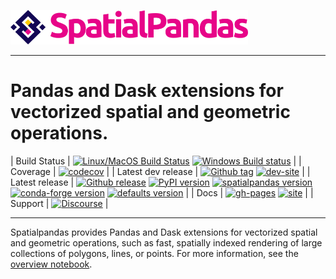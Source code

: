 <img src="https://github.com/holoviz/spatialpandas/raw/master/doc/_static/logo_horizontal.png" data-canonical-src="https://github.com/holoviz/spatialpandas/raw/master/doc/_static/logo_horizontal.png" width="380"/><br>

-----------------

# Pandas and Dask extensions for vectorized spatial and geometric operations.

| Build Status | [![Linux/MacOS Build Status](https://travis-ci.org/holoviz/spatialpandas.svg?branch=master)](https://travis-ci.org/holoviz/spatialpandas) [![Windows Build status](https://img.shields.io/appveyor/ci/holoviz-developers/spatialpandas/master.svg?logo=appveyor)](https://ci.appveyor.com/project/holoviz-developers/spatialpandas/branch/master) |
| Coverage | [![codecov](https://codecov.io/gh/holoviz/spatialpandas/branch/master/graph/badge.svg)](https://codecov.io/gh/holoviz/spatialpandas) |
| Latest dev release | [![Github tag](https://img.shields.io/github/tag/holoviz/spatialpandas.svg?label=tag&colorB=11ccbb)](https://github.com/holoviz/spatialpandas/tags) [![dev-site](https://img.shields.io/website-up-down-green-red/https/pyviz-dev.github.io/spatialpandas.svg?label=dev%20website)](https://pyviz-dev.github.io/spatialpandas/) |
| Latest release | [![Github release](https://img.shields.io/github/release/holoviz/spatialpandas.svg?label=tag&colorB=11ccbb)](https://github.com/holoviz/spatialpandas/releases) [![PyPI version](https://img.shields.io/pypi/v/spatialpandas.svg?colorB=cc77dd)](https://pypi.python.org/pypi/spatialpandas) [![spatialpandas version](https://img.shields.io/conda/v/pyviz/spatialpandas.svg?colorB=4488ff&style=flat)](https://anaconda.org/pyviz/spatialpandas) [![conda-forge version](https://img.shields.io/conda/v/conda-forge/spatialpandas.svg?label=conda%7Cconda-forge&colorB=4488ff)](https://anaconda.org/conda-forge/spatialpandas) [![defaults version](https://img.shields.io/conda/v/anaconda/spatialpandas.svg?label=conda%7Cdefaults&style=flat&colorB=4488ff)](https://anaconda.org/anaconda/spatialpandas) |
| Docs | [![gh-pages](https://img.shields.io/github/last-commit/holoviz/spatialpandas/gh-pages.svg)](https://github.com/holoviz/spatialpandas/tree/gh-pages) [![site](https://img.shields.io/website-up-down-green-red/http/spatialpandas.org.svg)](http://spatialpandas.org) |
| Support | [![Discourse](https://img.shields.io/discourse/status?server=https%3A%2F%2Fdiscourse.holoviz.org)](https://discourse.holoviz.org/) |

-----------------

Spatialpandas provides Pandas and Dask extensions for vectorized spatial and geometric operations, such as fast, spatially indexed rendering of large collections of polygons, lines, or points. For more information, see the [overview notebook](https://nbviewer.jupyter.org/github/holoviz/spatialpandas/blob/master/examples/Overview.ipynb).
